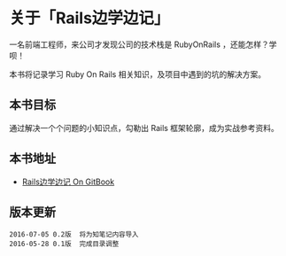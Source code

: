 # 关于「Rails边学边记」

一名前端工程师，来公司才发现公司的技术栈是 RubyOnRails ，还能怎样？学呗！

本书将记录学习 Ruby On Rails 相关知识，及项目中遇到的坑的解决方案。

## 本书目标

通过解决一个个问题的小知识点，勾勒出 Rails 框架轮廓，成为实战参考资料。

## 本书地址

- [Rails边学边记 On GitBook](http://rails.zwb.io/)

## 版本更新

```
2016-07-05 0.2版  将为知笔记内容导入
2016-05-28 0.1版  完成目录调整
```
